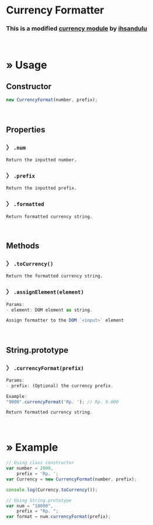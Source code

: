 # Currency Formatter
### This is a modified [currency module](https://github.com/ihsandulu/rupiahnumerik) by [ihsandulu](https://github.com/ihsandulu/)

<br>

# » Usage
## Constructor
```js
new CurrencyFormat(number, prefix);
```

<br>

## Properties
### 〉 `.num`
```
Return the inputted number.
```
### 〉 `.prefix`
```
Return the inputted prefix.
```
### 〉 `.formatted`
```
Return formatted currency string.
```

<br>

## Methods
### 〉 `.toCurrency()`
```
Return the formatted currency string.
```
### 〉 `.assignElement(element)`
```js
Params:
- element: DOM element as string. 

Assign formatter to the DOM `<input>` element
```

<br>

## String.prototype
### 〉 `.currencyFormat(prefix)`
```js
Params:
- prefix: (Optional) the currency prefix.

Example:
"9000".currencyFormat('Rp. '); // Rp. 9.000

Return formatted currency string.
```

<br>

# » Example
```js
// Using class constructor
var number = 2000,
    prefix = 'Rp. ';
var Currency = new CurrencyFormat(number, prefix);

console.log(Currency.toCurrency());

// Using String.prototype
var num = "10000",
    prefix = "Rp. ";
var format = num.currencyFormat(prefix);
```